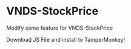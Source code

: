 # VNDS-StockPrice
Modify some feature for VNDS-StockPrice

Download JS File and install to TamperMonkey!
